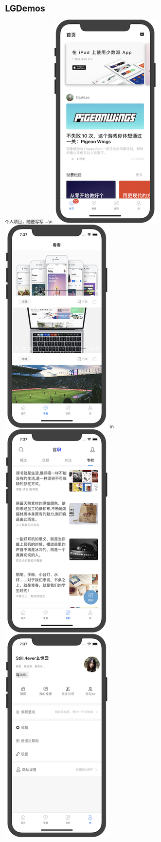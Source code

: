 # LGDemos
个人项目，随便写写....\n
![首页.png](https://github.com/HuPingKang/LGDemos/blob/master/clips/home.png)
![看看.png](https://github.com/HuPingKang/LGDemos/blob/master/clips/video.png)
\n
![言职.png](https://github.com/HuPingKang/LGDemos/blob/master/clips/work.png)
![我.png](https://github.com/HuPingKang/LGDemos/blob/master/clips/mine.png)

